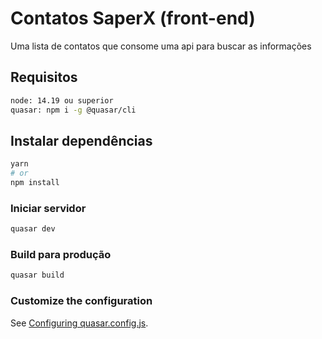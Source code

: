 # Contatos SaperX (front-end)

Uma lista de contatos que consome uma api para buscar as informações

## Requisitos
```bash
node: 14.19 ou superior
quasar: npm i -g @quasar/cli

```

## Instalar dependências
```bash
yarn
# or
npm install
```

### Iniciar servidor 
```bash
quasar dev
```


### Build para produção
```bash
quasar build
```

### Customize the configuration
See [Configuring quasar.config.js](https://v2.quasar.dev/quasar-cli-vite/quasar-config-js).
